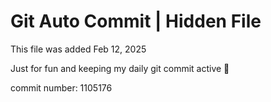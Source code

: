 # Git Auto Commit | Hidden File

This file was added Feb 12, 2025

Just for fun and keeping my daily git commit active 🤪

commit number: 1105176
